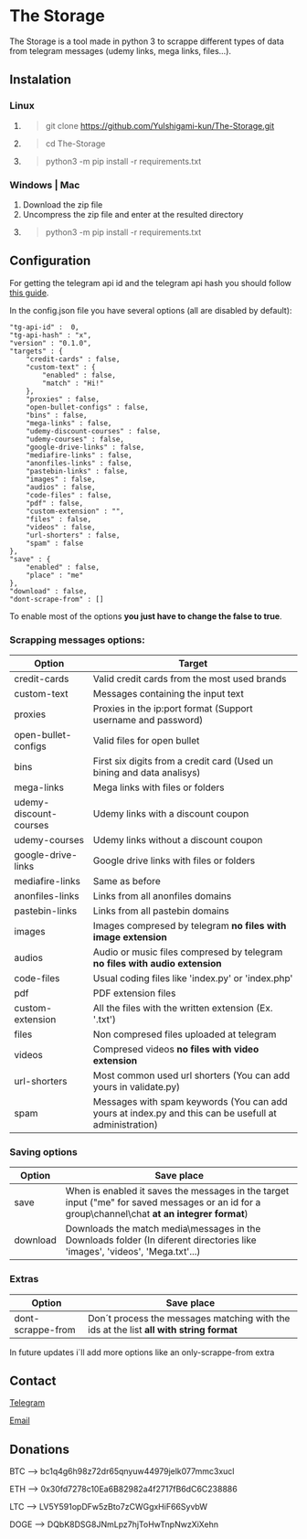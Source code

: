 # The Storage
The Storage is a tool made in python 3 to scrappe different types of data from telegram messages (udemy links, mega links, files...).

## Instalation

### Linux
1. >git clone https://github.com/YuIshigami-kun/The-Storage.git
2. >cd The-Storage
3. >python3 -m pip install -r requirements.txt

### Windows | Mac
1. Download the zip file
2. Uncompress the zip file and enter at the resulted directory
3. >python3 -m pip install -r requirements.txt


## Configuration
For getting the telegram api id and the telegram api hash you should follow [this guide](https://core.telegram.org/api/obtaining_api_id).

In the config.json file you have several options (all are disabled by default):

    "tg-api-id" :  0,
    "tg-api-hash" : "x",
    "version" : "0.1.0",
    "targets" : {
        "credit-cards" : false,
        "custom-text" : {
            "enabled" : false,
            "match" : "Hi!"
        },
        "proxies" : false,
        "open-bullet-configs" : false,
        "bins" : false,
        "mega-links" : false,
        "udemy-discount-courses" : false,
        "udemy-courses" : false,
        "google-drive-links" : false,
        "mediafire-links" : false,
        "anonfiles-links" : false,
        "pastebin-links" : false,
        "images" : false,
        "audios" : false,
        "code-files" : false,
        "pdf" : false,
        "custom-extension" : "",
        "files" : false,
        "videos" : false,
        "url-shorters" : false,
        "spam" : false
    },
    "save" : {
        "enabled" : false,
        "place" : "me"
    },
    "download" : false,
    "dont-scrape-from" : []

To enable most of the options **you just have to change the false to true**.

### Scrapping messages options:
|Option|Target|
| ----------- | ----------- |
|credit-cards|Valid credit cards from the most used brands|
|custom-text|Messages containing the input text|
|proxies|Proxies in the ip:port format (Support username and password)|
|open-bullet-configs|Valid files for open bullet|
|bins|First six digits from a credit card (Used un bining and data analisys)|
|mega-links|Mega links with files or folders|
|udemy-discount-courses|Udemy links with a discount coupon|
|udemy-courses|Udemy links without a discount coupon|
|google-drive-links|Google drive links with files or folders|
|mediafire-links|Same as before|
|anonfiles-links|Links from all anonfiles domains|
|pastebin-links|Links from all pastebin domains|
|images|Images compresed by telegram **no files with image extension**|
|audios|Audio or music files compresed by telegram **no files with audio extension**|
|code-files|Usual coding files like 'index.py' or 'index.php'|
|pdf|PDF extension files|
|custom-extension|All the files with the written extension (Ex. '.txt')|
|files|Non compresed files uploaded at telegram|
|videos|Compresed videos **no files with video extension**|
|url-shorters|Most common used url shorters (You can add yours in validate.py)|
|spam|Messages with spam keywords (You can add yours at index.py and this can be usefull at administration)|

### Saving options
|Option|Save place|
| ----------- | ----------- |
|save|When is enabled it saves the messages in the target input ("me" for saved messages or an id for a group\channel\chat **at an integrer format**)|
|download|Downloads the match media\messages in the Downloads folder (In diferent directories like 'images', 'videos', 'Mega.txt'...)|

### Extras
|Option|Save place|
| ----------- | ----------- |
|dont-scrappe-from|Don´t process the messages matching with the ids at the list **all with string format**|

In future updates i´ll add more options like an only-scrappe-from extra

## Contact
[Telegram](http://t.me/darKLC_87)

[Email](mailto:yuIshigamiop@godscracking.xyz)

## Donations
BTC --> bc1q4g6h98z72dr65qnyuw44979jelk077mmc3xucl

ETH --> 0x30fd7278c10Ea6B82982a4f2717fB6dC6C238886

LTC --> LV5Y591opDFw5zBto7zCWGgxHiF66SyvbW

DOGE --> DQbK8DSG8JNmLpz7hjToHwTnpNwzXiXehn
